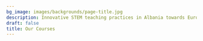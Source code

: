 ```yaml
---
bg_image: images/backgrounds/page-title.jpg
description: Innovative STEM teaching practices in Albania towards European Integration
draft: false
title: Our Courses
---
```

